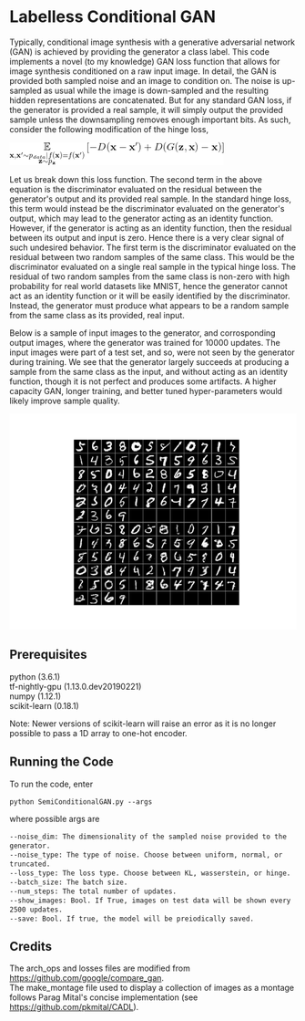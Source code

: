 # Labelless Conditional GAN

Typically, conditional image synthesis with a generative adversarial network (GAN) is achieved by providing the generator a class label. This code implements a novel (to my knowledge) GAN loss function that allows for image synthesis conditioned on a raw input image. In detail, the GAN is provided both sampled noise and an image to condition on. The noise is up-sampled as usual while the image is down-sampled and the resulting hidden representations are concatenated. But for any standard GAN loss, if the generator is provided a real sample, it will simply output the provided sample unless the downsampling removes enough important bits. As such, consider the following modification of the hinge loss,  

![alt text](SemiConditionalGAN/Images/loss.gif)

Let us break down this loss function. The second term in the above equation is the discriminator evaluated on the residual between the generator's output and its provided real sample. In the standard hinge loss, this term would instead be the discriminator evaluated on the generator's output, which may lead to the generator acting as an identity function. However, if the generator is acting as an identity function, then the residual between its output and input is zero. Hence there is a very clear signal of such undesired behavior. The first term is the discriminator evaluated on the residual between two random samples of the same class. This would be the discriminator evaluated on a single real sample in the typical hinge loss. The residual of two random samples from the same class is non-zero with high probability for real world datasets like MNIST, hence the generator cannot act as an identity function or it will be easily identified by the discriminator. Instead, the generator must produce what appears to be a random sample from the same class as its provided, real input.
  
Below is a sample of input images to the generator, and corrosponding output images, where the generator was trained for 10000 updates. The input images were part of a test set, and so, were not seen by the generator during training. We see that the generator largely succeeds at producing a sample from the same class as the input, and without acting as an identity function, though it is not perfect and produces some artifacts. A higher capacity GAN, longer training, and better tuned hyper-parameters would likely improve sample quality.
  
![alt text](SemiConditionalGAN/Images/results.png)

## Prerequisites

python (3.6.1)  
tf-nightly-gpu (1.13.0.dev20190221)  
numpy (1.12.1)  
scikit-learn (0.18.1)  

Note: Newer versions of scikit-learn will raise an error as it is no longer possible to pass a 1D array to one-hot encoder.

## Running the Code

To run the code, enter

```
python SemiConditionalGAN.py --args
```

where possible args are

```
--noise_dim: The dimensionality of the sampled noise provided to the generator.
--noise_type: The type of noise. Choose between uniform, normal, or truncated.
--loss_type: The loss type. Choose between KL, wasserstein, or hinge.
--batch_size: The batch size.
--num_steps: The total number of updates.
--show_images: Bool. If True, images on test data will be shown every 2500 updates.
--save: Bool. If true, the model will be preiodically saved.
```
## Credits

The arch_ops and losses files are modified from https://github.com/google/compare_gan.  
The make_montage file used to display a collection of images as a montage follows Parag Mital's concise implementation (see https://github.com/pkmital/CADL). 
